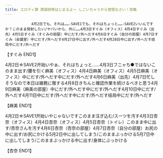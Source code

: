 ```yaml
---
title: エロティ課 誘惑研修はじまるよ～ しごいちゃうから覚悟なさい！攻略
---
```


                4月2日でも、それは……☆SAVE1でも、それはちょっと……☆SAVE2いいんですか？このまま発射したい/ヤバいから、外に……4月3日すぐみ（オフィス）4月4日すぐみ（出先）4月5日すぐみ（すぐみの部屋）中にだす/外へだす4月6日すぐみ（自分の部屋）4月7日すぐみ（会議室）中にだす/外へだす4月27日中に出す/外へだす4月28日中に出す/外へだす结局中にだす/外へだす

【すぐみ END1】

4月2日☆SAVE2开始いやぁ、それはちょっと……4月3日フニャち●ではないこのまま出す/腰を引く麻美（オフィス）4月4日麻美（オフィス）4月5日麻美（オフィス）中にだす/外へだす中にだす/外へだす4月6日麻美（出先）4月7日忙しそうなので本日は雑務に徹する4月8日きちんと確認作業を続けるべきと思う4月9日麻美（麻美の部屋）中にだす/外へだす中にだす/外へだす4月10日中にだす/外へだす4月11日中にだす/外へだす中にだす/外へだす结局中にだす/外へだす

【麻美 END1】

4月2日☆SAVE1开始いやじゃないですこのまま注ぎ込む/スーツを汚す4月3日杏奈（オフィス）4月4日杏奈（オフィス）4月5日杏奈（トイレ）このまま中に出す/杏奈さんを汚す4月6日杏奈（杏奈の部屋）4月7日杏奈（自分の部屋）お尻の中に出す/お尻にかける5月2日中に出してしまう/このままぶっかける5月7日中に出してしまう/このままぶっかける中に出す/身体にぶっかける

【杏奈 END1】


              

